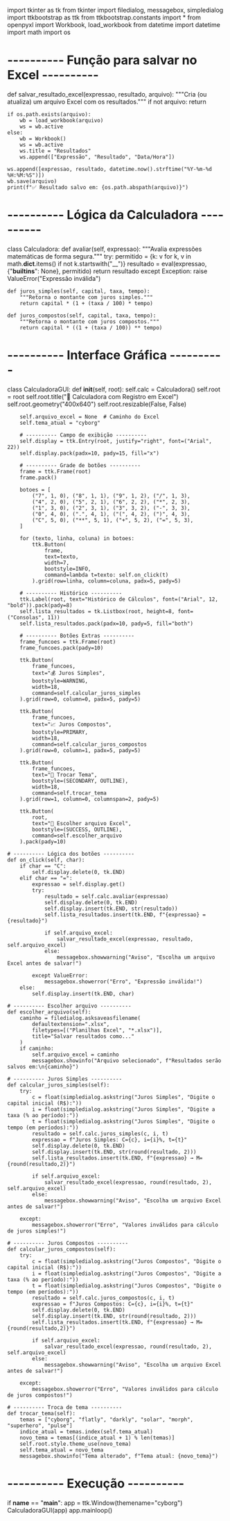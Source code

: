 import tkinter as tk
from tkinter import filedialog, messagebox, simpledialog
import ttkbootstrap as ttk
from ttkbootstrap.constants import *
from openpyxl import Workbook, load_workbook
from datetime import datetime
import math
import os


# ---------- Função para salvar no Excel ----------
def salvar_resultado_excel(expressao, resultado, arquivo):
    """Cria (ou atualiza) um arquivo Excel com os resultados."""
    if not arquivo:
        return

    if os.path.exists(arquivo):
        wb = load_workbook(arquivo)
        ws = wb.active
    else:
        wb = Workbook()
        ws = wb.active
        ws.title = "Resultados"
        ws.append(["Expressão", "Resultado", "Data/Hora"])

    ws.append([expressao, resultado, datetime.now().strftime("%Y-%m-%d %H:%M:%S")])
    wb.save(arquivo)
    print(f"✅ Resultado salvo em: {os.path.abspath(arquivo)}")


# ---------- Lógica da Calculadora ----------
class Calculadora:
    def avaliar(self, expressao):
        """Avalia expressões matemáticas de forma segura."""
        try:
            permitido = {k: v for k, v in math.__dict__.items() if not k.startswith("__")}
            resultado = eval(expressao, {"__builtins__": None}, permitido)
            return resultado
        except Exception:
            raise ValueError("Expressão inválida")

    def juros_simples(self, capital, taxa, tempo):
        """Retorna o montante com juros simples."""
        return capital * (1 + (taxa / 100) * tempo)

    def juros_compostos(self, capital, taxa, tempo):
        """Retorna o montante com juros compostos."""
        return capital * ((1 + (taxa / 100)) ** tempo)


# ---------- Interface Gráfica ----------
class CalculadoraGUI:
    def __init__(self, root):
        self.calc = Calculadora()
        self.root = root
        self.root.title("🧮 Calculadora com Registro em Excel")
        self.root.geometry("400x640")
        self.root.resizable(False, False)

        self.arquivo_excel = None  # Caminho do Excel
        self.tema_atual = "cyborg"

        # ---------- Campo de exibição ----------
        self.display = ttk.Entry(root, justify="right", font=("Arial", 22))
        self.display.pack(padx=10, pady=15, fill="x")

        # ---------- Grade de botões ----------
        frame = ttk.Frame(root)
        frame.pack()

        botoes = [
            ("7", 1, 0), ("8", 1, 1), ("9", 1, 2), ("/", 1, 3),
            ("4", 2, 0), ("5", 2, 1), ("6", 2, 2), ("*", 2, 3),
            ("1", 3, 0), ("2", 3, 1), ("3", 3, 2), ("-", 3, 3),
            ("0", 4, 0), (".", 4, 1), ("(", 4, 2), (")", 4, 3),
            ("C", 5, 0), ("**", 5, 1), ("+", 5, 2), ("=", 5, 3),
        ]

        for (texto, linha, coluna) in botoes:
            ttk.Button(
                frame,
                text=texto,
                width=7,
                bootstyle=INFO,
                command=lambda t=texto: self.on_click(t)
            ).grid(row=linha, column=coluna, padx=5, pady=5)

        # ---------- Histórico ----------
        ttk.Label(root, text="Histórico de Cálculos", font=("Arial", 12, "bold")).pack(pady=8)
        self.lista_resultados = tk.Listbox(root, height=8, font=("Consolas", 11))
        self.lista_resultados.pack(padx=10, pady=5, fill="both")

        # ---------- Botões Extras ----------
        frame_funcoes = ttk.Frame(root)
        frame_funcoes.pack(pady=10)

        ttk.Button(
            frame_funcoes,
            text="💰 Juros Simples",
            bootstyle=WARNING,
            width=18,
            command=self.calcular_juros_simples
        ).grid(row=0, column=0, padx=5, pady=5)

        ttk.Button(
            frame_funcoes,
            text="📈 Juros Compostos",
            bootstyle=PRIMARY,
            width=18,
            command=self.calcular_juros_compostos
        ).grid(row=0, column=1, padx=5, pady=5)

        ttk.Button(
            frame_funcoes,
            text="🎨 Trocar Tema",
            bootstyle=(SECONDARY, OUTLINE),
            width=18,
            command=self.trocar_tema
        ).grid(row=1, column=0, columnspan=2, pady=5)

        ttk.Button(
            root,
            text="📁 Escolher arquivo Excel",
            bootstyle=(SUCCESS, OUTLINE),
            command=self.escolher_arquivo
        ).pack(pady=10)

    # ---------- Lógica dos botões ----------
    def on_click(self, char):
        if char == "C":
            self.display.delete(0, tk.END)
        elif char == "=":
            expressao = self.display.get()
            try:
                resultado = self.calc.avaliar(expressao)
                self.display.delete(0, tk.END)
                self.display.insert(tk.END, str(resultado))
                self.lista_resultados.insert(tk.END, f"{expressao} = {resultado}")

                if self.arquivo_excel:
                    salvar_resultado_excel(expressao, resultado, self.arquivo_excel)
                else:
                    messagebox.showwarning("Aviso", "Escolha um arquivo Excel antes de salvar!")

            except ValueError:
                messagebox.showerror("Erro", "Expressão inválida!")
        else:
            self.display.insert(tk.END, char)

    # ---------- Escolher arquivo ----------
    def escolher_arquivo(self):
        caminho = filedialog.asksaveasfilename(
            defaultextension=".xlsx",
            filetypes=[("Planilhas Excel", "*.xlsx")],
            title="Salvar resultados como..."
        )
        if caminho:
            self.arquivo_excel = caminho
            messagebox.showinfo("Arquivo selecionado", f"Resultados serão salvos em:\n{caminho}")

    # ---------- Juros Simples ----------
    def calcular_juros_simples(self):
        try:
            c = float(simpledialog.askstring("Juros Simples", "Digite o capital inicial (R$):"))
            i = float(simpledialog.askstring("Juros Simples", "Digite a taxa (% ao período):"))
            t = float(simpledialog.askstring("Juros Simples", "Digite o tempo (em períodos):"))
            resultado = self.calc.juros_simples(c, i, t)
            expressao = f"Juros Simples: C={c}, i={i}%, t={t}"
            self.display.delete(0, tk.END)
            self.display.insert(tk.END, str(round(resultado, 2)))
            self.lista_resultados.insert(tk.END, f"{expressao} → M={round(resultado,2)}")

            if self.arquivo_excel:
                salvar_resultado_excel(expressao, round(resultado, 2), self.arquivo_excel)
            else:
                messagebox.showwarning("Aviso", "Escolha um arquivo Excel antes de salvar!")

        except:
            messagebox.showerror("Erro", "Valores inválidos para cálculo de juros simples!")

    # ---------- Juros Compostos ----------
    def calcular_juros_compostos(self):
        try:
            c = float(simpledialog.askstring("Juros Compostos", "Digite o capital inicial (R$):"))
            i = float(simpledialog.askstring("Juros Compostos", "Digite a taxa (% ao período):"))
            t = float(simpledialog.askstring("Juros Compostos", "Digite o tempo (em períodos):"))
            resultado = self.calc.juros_compostos(c, i, t)
            expressao = f"Juros Compostos: C={c}, i={i}%, t={t}"
            self.display.delete(0, tk.END)
            self.display.insert(tk.END, str(round(resultado, 2)))
            self.lista_resultados.insert(tk.END, f"{expressao} → M={round(resultado,2)}")

            if self.arquivo_excel:
                salvar_resultado_excel(expressao, round(resultado, 2), self.arquivo_excel)
            else:
                messagebox.showwarning("Aviso", "Escolha um arquivo Excel antes de salvar!")

        except:
            messagebox.showerror("Erro", "Valores inválidos para cálculo de juros compostos!")

    # ---------- Troca de tema ----------
    def trocar_tema(self):
        temas = ["cyborg", "flatly", "darkly", "solar", "morph", "superhero", "pulse"]
        indice_atual = temas.index(self.tema_atual)
        novo_tema = temas[(indice_atual + 1) % len(temas)]
        self.root.style.theme_use(novo_tema)
        self.tema_atual = novo_tema
        messagebox.showinfo("Tema alterado", f"Tema atual: {novo_tema}")


# ---------- Execução ----------
if __name__ == "__main__":
    app = ttk.Window(themename="cyborg")
    CalculadoraGUI(app)
    app.mainloop()

